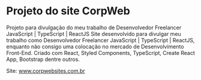 # Projeto do site CorpWeb

Projeto para divulgação do meu trabalho de Desenvolvedor Freelancer JavaScript | TypeScript | ReactJS
Site desenvolvido para divulgar meu trabalho como Desenvolvedor Freelancer JavaScript | TypeScript | ReactJS, enquanto não consigo uma colocação no mercado de Desenvolvimento Front-End. Criado com React, Styled Components, TypeScript, Create React App, Bootstrap dentre outros.

Site: www.corpwebsites.com.br
